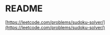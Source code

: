 # README

[https://leetcode.com/problems/sudoku-solver/](https://leetcode.com/problems/sudoku-solver/)

